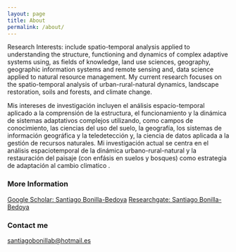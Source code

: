 ```yaml
---
layout: page
title: About
permalink: /about/
---
```


Research Interests: include spatio-temporal analysis applied to understanding the structure, functioning and dynamics of complex adaptive systems using, as fields of knowledge, land use sciences, geography, geographic information systems and remote sensing and,  data science applied to natural resource management. My current research focuses on the spatio-temporal analysis of urban-rural-natural dynamics, landscape restoration, soils and forests, and climate change.

Mis intereses de investigación incluyen el análisis espacio-temporal aplicado a la comprensión de la estructura, el funcionamiento y la dinámica de sistemas adaptativos complejos utilizando, como campos de conocimiento, las ciencias del uso del suelo, la geografía, los sistemas de información geográfica y la teledetección y, la ciencia de datos aplicada a la gestión de recursos naturales. Mi investigación actual se centra en el análisis espaciotemporal de la dinámica urbano-rural-natural y la restauración del paisaje  (con enfásis en suelos y bosques) como estrategia de adaptación al cambio climatico .

### More Information

[Google Scholar: Santiago Bonilla-Bedoya](https://scholar.google.com/citations?user=g3RJKSIAAAAJ&hl=en)
[Researchgate: Santiago Bonilla-Bedoya](https://www.researchgate.net/profile/Santiago-Bonilla-Bedoya)

### Contact me

[santiagobonillab@hotmail.es](mailto:santiagobonillab@hotmail.es)


